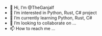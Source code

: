 - 👋 Hi, I’m @TheGanjalf
- 👀 I’m interested in Python, Rust, C# project 
- 🌱 I’m currently learning Python, Rust, C#
- 💞️ I’m looking to collaborate on ...
- 📫 How to reach me ...

<!---
TheGanjalf/TheGanjalf is a ✨ special ✨ repository because its `README.md` (this file) appears on your GitHub profile.
You can click the Preview link to take a look at your changes.
--->
